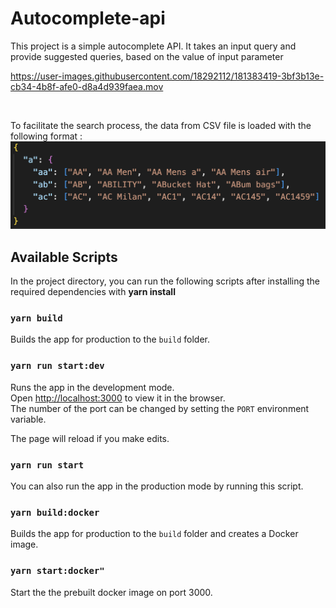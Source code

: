 # Autocomplete-api

This project is a simple autocomplete API. It takes an input query and provide suggested queries, based on the value of input parameter <br />


https://user-images.githubusercontent.com/18292112/181383419-3bf3b13e-cb34-4b8f-afe0-d8a4d939faea.mov

<br />


To facilitate the search process, the data from CSV file is loaded with the following format : <br />
![](img/parsedQueries.png) <br />

## Available Scripts

In the project directory, you can run the following scripts after installing the required dependencies with **yarn install**

### `yarn build`
Builds the app for production to the `build` folder.<br />

### `yarn run start:dev`

Runs the app in the development mode.<br />
Open [http://localhost:3000](http://localhost:3000) to view it in the browser.<br />
The number of the port can be changed by setting the `PORT` environment variable.<br />

The page will reload if you make edits.<br />

### `yarn run start`
You can also run the app in the production mode by running this script.<br />

### `yarn build:docker`
Builds the app for production to the `build` folder and creates a Docker image.<br />

### `yarn start:docker"`
Start the the prebuilt docker image on port 3000.<br />

<br />
